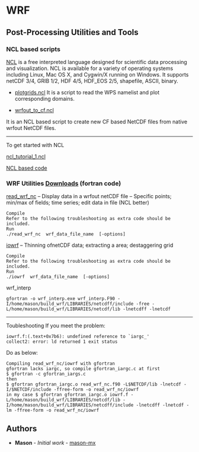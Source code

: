 # WRF

## Post-Processing Utilities and Tools

### NCL based scripts
[NCL](http://www.ncl.ucar.edu/) is a free interpreted language designed for scientific data processing and visualization.  NCL is available for a variety of operating systems including Linux, Mac OS X, and Cygwin/X running on Windows. It supports netCDF 3/4, GRIB 1/2, HDF 4/5, HDF_EOS 2/5, shapefile, ASCII, binary.

* [plotgrids.ncl](http://www2.mmm.ucar.edu/wrf/OnLineTutorial/Graphics/NCL/Examples/EXPERIMENTAL/wrf_show_wps_som_namelist.htm)
It is a script to read the WPS namelist and plot corresponding domains.

* [wrfout_to_cf.ncl](http://foehn.colorado.edu/wrfout_to_cf/)

It is an NCL based script to create new CF based NetCDF files from native wrfout NetCDF files.

------------------------------------------------------
To get started with NCL

[ncl_tutorial_1.ncl](https://code.mpimet.mpg.de/projects/miklip-d-integration/wiki/NCL_simple_plot#NCL)

[NCL based code](http://www2.mmm.ucar.edu/wrf/OnLineTutorial/Graphics/NCL/NCL_examples.htm)

### WRF Utilities [Downloads](http://www2.mmm.ucar.edu/wrf/users/download/get_sources.html#utilities) (fortran code)

[read_wrf_nc](http://www2.mmm.ucar.edu/wrf/users/docs/user_guide_V3.9/users_guide_chap10.htm#read_wrf_nc)
– Display data in a wrfout netCDF file
– Specific points; min/max of fields; time series; edit data in file (NCL better)
```
Compile 
Refer to the following troubleshooting as extra code should be included.
Run
./read_wrf_nc  wrf_data_file_name  [-options]
```

[iowrf](http://www2.mmm.ucar.edu/wrf/users/docs/user_guide_V3.9/users_guide_chap10.htm#iowrf)
– Thinning ofnetCDF data; extracting a area; destaggering grid
```
Compile 
Refer to the following troubleshooting as extra code should be included.
Run
./iowrf  wrf_data_file_name  [-options]
```

wrf_interp
```
gfortran -o wrf_interp.exe wrf_interp.F90 -I/home/mason/build_wrf/LIBRARIES/netcdff/include -free -L/home/mason/build_wrf/LIBRARIES/netcdf/lib -lnetcdff -lnetcdf
```

------------------------------------------------------
Toubleshooting
If you meet the problem: 
```
iowrf.f:(.text+0x7b6): undefined reference to `iargc_'
collect2: error: ld returned 1 exit status
```

Do as below:
```
Compiling read_wrf_nc/iowrf with gfortran
gfortran lacks iargc, so compile gfortran_iargc.c at first
$ gfortran -c gfortran_iargs.c
then
$ gfortran gfortran_iargc.o read_wrf_nc.f90 -L$NETCDF/lib -lnetcdf -I/$NETCDF/include -ffree-form -o read_wrf_nc/iowrf 
in my case $ gfortran gfortran_iargc.o iowrf.f -L/home/mason/build_wrf/LIBRARIES/netcdf/lib -I/home/mason/build_wrf/LIBRARIES/netcdff/include -lnetcdff -lnetcdf -lm -ffree-form -o read_wrf_nc/iowrf
```

## Authors

* **Mason** - *Initial work* - [mason-mx](https://github.com/mason-mx)


